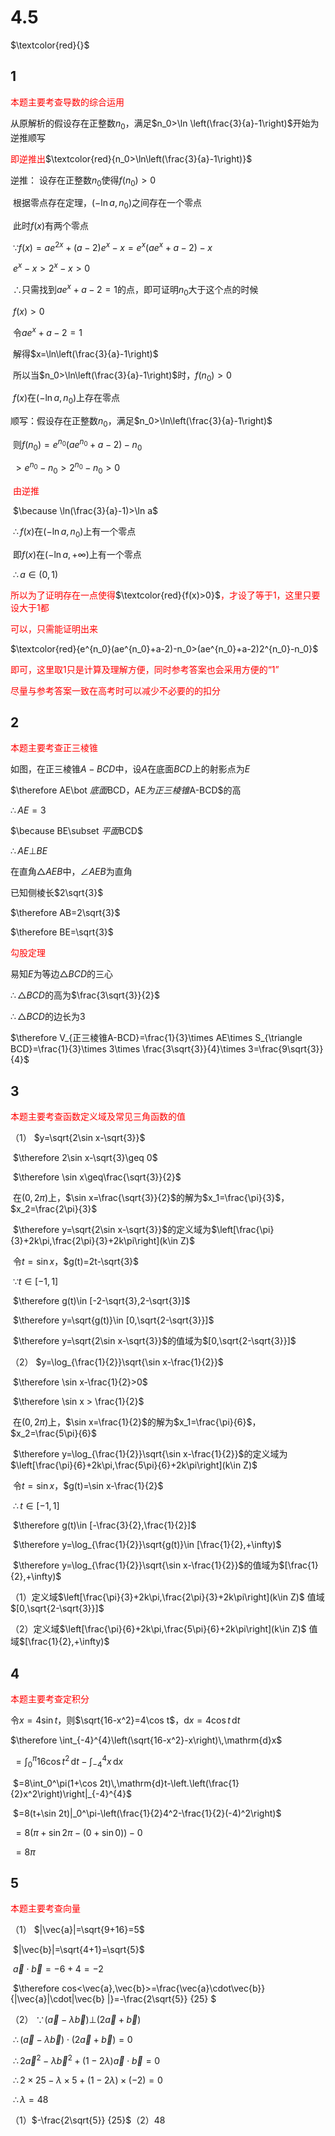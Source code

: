# 4.5

<font style="color:red"></font>

$\textcolor{red}{}$

## 1

<font style="color:red">本题主要考查导数的综合运用</font>

从原解析的假设存在正整数$n_0$，满足$n_0>\ln \left(\frac{3}{a}-1\right)$开始为逆推顺写

<font style="color:red">即逆推出</font>$\textcolor{red}{n_0>\ln\left(\frac{3}{a}-1\right)}$

逆推： 设存在正整数$n_0$使得$f(n_0)>0$

​			根据零点存在定理，$(-\ln a,n_0)$之间存在一个零点

​			此时$f(x)$有两个零点

​			$\because f(x)=ae^{2x}+(a-2)e^x-x=e^x(ae^x+a-2)-x$

​				$e^x-x>2^x-x>0$

​			$\therefore$只需找到$ae^x+a-2=1$的点，即可证明$n_0$大于这个点的时候

​				$f(x)>0$

​			令$ae^x+a-2=1$

​			解得$x=\ln\left(\frac{3}{a}-1\right)$

​			所以当$n_0>\ln\left(\frac{3}{a}-1\right)$时，$f(n_0)>0$

​			$f(x)$在$(-\ln a,n_0)$上存在零点

顺写：假设存在正整数$n_0$，满足$n_0>\ln\left(\frac{3}{a}-1\right)$

​			则$f(n_0)=e^{n_0}(ae^{n_0}+a-2)-n_0$

​							$>e^{n_0}-n_0>2^{n_0}-n_0>0$

​							<font style="color:red">由逆推</font>

​			$\because \ln(\frac{3}{a}-1)>\ln a$

​			$\therefore f(x)$在$(-\ln a,n_0)$上有一个零点

​			即$f(x)$在$(-\ln a ,+\infty)$上有一个零点

​			$\therefore a\in (0,1)$

<font style="color:red">所以为了证明存在一点使得</font>$\textcolor{red}{f(x)>0}$<font style="color:red">，才设了等于1，这里只要设大于1都</font>

<font style="color:red">可以，只需能证明出来</font>

$\textcolor{red}{e^{n_0}(ae^{n_0}+a-2)-n_0>(ae^{n_0}+a-2)2^{n_0}-n_0}$

<font style="color:red">即可，这里取1只是计算及理解方便，同时参考答案也会采用方便的“1”</font>

<font style="color:red">尽量与参考答案一致在高考时可以减少不必要的的扣分</font>

## 2

<font style="color:red">本题主要考查正三棱锥</font>

如图，在正三棱锥$A-BCD$中，设$A$在底面$BCD$上的射影点为$E$

$\therefore AE\bot $底面$BCD$，$AE$为正三棱锥$A-BCD$的高

$\therefore AE=3$

$\because BE\subset $平面$BCD$

$\therefore AE\bot BE$

在直角$\triangle AEB$中，$\angle AEB$为直角

已知侧棱长$2\sqrt{3}$

$\therefore AB=2\sqrt{3}$

$\therefore BE=\sqrt{3}$

<font style="color:red">勾股定理</font>

易知$E$为等边$\triangle BCD$的三心

$\therefore \triangle BCD$的高为$\frac{3\sqrt{3}}{2}$

$\therefore \triangle BCD$的边长为$3$

$\therefore V_{正三棱锥A-BCD}=\frac{1}{3}\times AE\times S_{\triangle BCD}=\frac{1}{3}\times 3\times \frac{3\sqrt{3}}{4}\times 3=\frac{9\sqrt{3}}{4}$

## 3

<font style="color:red">本题主要考查函数定义域及常见三角函数的值</font>

（1）  $y=\sqrt{2\sin x-\sqrt{3}}$

​			$\therefore 2\sin x-\sqrt{3}\geq 0$

​			$\therefore \sin x\geq\frac{\sqrt{3}}{2}$

​			在$(0,2\pi)$上，$\sin x=\frac{\sqrt{3}}{2}$的解为$x_1=\frac{\pi}{3}$，$x_2=\frac{2\pi}{3}$

​			$\therefore y=\sqrt{2\sin x-\sqrt{3}}$的定义域为$\left[\frac{\pi}{3}+2k\pi,\frac{2\pi}{3}+2k\pi\right](k\in Z)$

​			令$t=\sin x$，$g(t)=2t-\sqrt{3}$

​			$\because t\in [-1,1]$

​			$\therefore g(t)\in [-2-\sqrt{3},2-\sqrt{3}]$

​			$\therefore y=\sqrt{g(t)}\in [0,\sqrt{2-\sqrt{3}}]$

​			$\therefore y=\sqrt{2\sin x-\sqrt{3}}$的值域为$[0,\sqrt{2-\sqrt{3}}]$

（2）  $y=\log_{\frac{1}{2}}\sqrt{\sin x-\frac{1}{2}}$

​			$\therefore \sin x-\frac{1}{2}>0$

​			$\therefore \sin x > \frac{1}{2}$

​			在$(0,2\pi)$上，$\sin x=\frac{1}{2}$的解为$x_1=\frac{\pi}{6}$，$x_2=\frac{5\pi}{6}$

​			$\therefore y=\log_{\frac{1}{2}}\sqrt{\sin x-\frac{1}{2}}$的定义域为$\left[\frac{\pi}{6}+2k\pi,\frac{5\pi}{6}+2k\pi\right](k\in Z)$

​			令$t=\sin x$，$g(t)=\sin x-\frac{1}{2}$

​			$\therefore t\in [-1,1]$

​			$\therefore g(t)\in [-\frac{3}{2},\frac{1}{2}]$

​			$\therefore y=\log_{\frac{1}{2}}\sqrt{g(t)}\in [\frac{1}{2},+\infty)$

​			$\therefore y=\log_{\frac{1}{2}}\sqrt{\sin x-\frac{1}{2}}$的值域为$[\frac{1}{2},+\infty)$

（1）定义域$\left[\frac{\pi}{3}+2k\pi,\frac{2\pi}{3}+2k\pi\right](k\in Z)$	值域$[0,\sqrt{2-\sqrt{3}}]$

（2）定义域$\left[\frac{\pi}{6}+2k\pi,\frac{5\pi}{6}+2k\pi\right](k\in Z)$	值域$[\frac{1}{2},+\infty)$

## 4

<font style="color:red">本题主要考查定积分</font>

令$x=4\sin t$，则$\sqrt{16-x^2}=4\cos t$，$\mathrm{d}x=4\cos t\,\mathrm{d}t$

$\therefore \int_{-4}^{4}\left(\sqrt{16-x^2}-x\right)\,\mathrm{d}x$

​	$=\int_{0}^{\pi}16\cos t^2\,\mathrm{d}t-\int_{-4}^{4}x\,\mathrm{d}x$

​	$=8\int_0^\pi(1+\cos 2t)\,\mathrm{d}t-\left.\left(\frac{1}{2}x^2\right)\right|_{-4}^{4}$

​	$=8(t+\sin 2t)|_0^\pi-\left(\frac{1}{2}4^2-\frac{1}{2}(-4)^2\right)$

​	$=8\left(\pi+\sin 2\pi-\left(0+\sin 0\right)\right)-0$

​	$=8\pi$

## 5

<font style="color:red">本题主要考查向量</font>

（1）  $|\vec{a}|=\sqrt{9+16}=5$

​			$|\vec{b}|=\sqrt{4+1}=\sqrt{5}$

​			$\vec{a}\cdot\vec{b}=-6+4=-2$

​			$\therefore cos<\vec{a},\vec{b}>=\frac{\vec{a}\cdot\vec{b}}{|\vec{a}|\cdot|\vec{b} |}=-\frac{2\sqrt{5}} {25} $

（2）  $\because (\vec a-\lambda\vec{b} )\bot(2\vec{a} +\vec{b} )$

​			$\therefore (\vec a-\lambda\vec{b} )\cdot(2\vec{a} +\vec{b} )=0$

​			$\therefore 2\vec{a}^2-\lambda\vec{b}^2+(1-2\lambda)\vec{a}\cdot\vec{b}=0$

​			$\therefore 2\times 25-\lambda\times 5+(1-2\lambda)\times(-2)=0$

​			$\therefore \lambda=48$

（1）$-\frac{2\sqrt{5}} {25}$（2）$48$